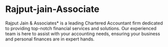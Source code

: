 # Rajput-jain-Associate
Rajput Jain &amp; Associates* is a leading Chartered Accountant firm dedicated to providing top-notch financial services and solutions. Our experienced team is here to assist with your accounting needs, ensuring your business and personal finances are in expert hands.
